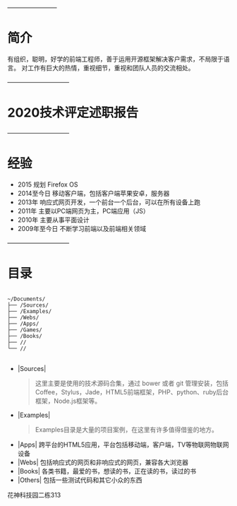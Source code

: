 ————————
# 简介
有组织，聪明，好学的前端工程师，善于运用开源框架解决客户需求，不局限于语言。
对工作有巨大的热情，重视细节，重视和团队人员的交流相处。

——————————
# 2020技术评定述职报告


——————————
# 经验
* 2015
	规划 Firefox OS
* 2014至今日
	移动客户端，包括客户端苹果安卓，服务器
* 2013年
	响应式网页开发，一个前台一个后台，可以在所有设备上跑
* 2011年
	主要以PC端网页为主，PC端应用（JS）
* 2010年
	主要从事平面设计
* 2009年至今日
	不断学习前端以及前端相关领域




——————————
# 目录
<pre>
<code>
~/Documents/
├── /Sources/
├── /Examples/
├── /Webs/
├── /Apps/
├── /Games/
├── /Books/
├── //
└── //
</code>
</pre>

* |Sources|
	> 这里主要是使用的技术源码合集，通过 bower 或者 git 管理安装，包括Coffee，Stylus，Jade，HTML5前端框架，PHP、python、ruby后台框架，Node.js框架等。
* |Examples|
	> Examples目录是大量的项目案例，在这里有许多值得借鉴的地方。
* |Apps|
	跨平台的HTML5应用，平台包括移动端，客户端，TV等物联网物联网设备
* |Webs|
	包括响应式的网页和非响应式的网页，兼容各大浏览器
* |Books|
	各类书籍，最爱的书，想读的书，正在读的书，读过的书
* |Others|
	包括一些测试代码和其它小众的东西

花神科技园二栋313

